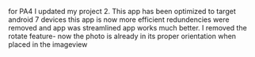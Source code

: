 
for PA4 I updated my project 2.
This app has been optimized to target android 7 devices
this app is now more efficient 
redundencies were removed and app was streamlined
app works much better.
I removed the rotate feature- now the photo is already in its proper orientation when placed in the imageview
